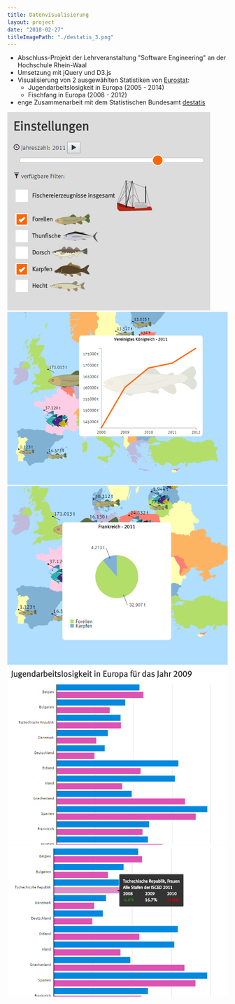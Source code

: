 ```yaml
---
title: Datenvisualisierung
layout: project
date: "2018-02-27"
titleImagePath: "./destatis_3.png"
---
```

* Abschluss-Projekt der Lehrveranstaltung "Software Engineering" an der Hochschule Rhein-Waal
* Umsetzung mit jQuery und D3.js
* Visualisierung von 2 ausgewählten Statistiken von <a href="http://ec.europa.eu/eurostat/de" target="_blank">Eurostat</a>:
  * Jugendarbeitslosigkeit in Europa (2005 - 2014)
  * Fischfang in Europa (2008 - 2012)
* enge Zusammenarbeit mit dem Statistischen Bundesamt <a href="https://www.destatis.de/DE/Startseite.html" target="_blank">destatis</a>

<media-slider>
    <img src="./destatis_1.png"/>
    <img src="./destatis_2.png"/>
    <img src="./destatis_3.png"/>
    <img src="./destatis_4.png"/>
    <img src="./destatis_5.png"/>
</media-slider>